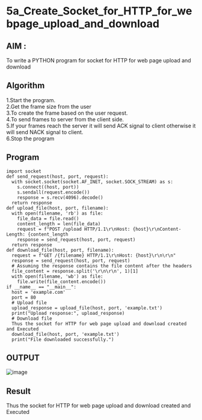 # 5a_Create_Socket_for_HTTP_for_webpage_upload_and_download
## AIM :
To write a PYTHON program for socket for HTTP for web page upload and download
## Algorithm

1.Start the program.
<BR>
2.Get the frame size from the user
<BR>
3.To create the frame based on the user request.
<BR>
4.To send frames to server from the client side.
<BR>
5.If your frames reach the server it will send ACK signal to client otherwise it will send NACK signal to client.
<BR>
6.Stop the program
<BR>
## Program 
~~~
import socket
def send_request(host, port, request):
  with socket.socket(socket.AF_INET, socket.SOCK_STREAM) as s:
    s.connect((host, port))
    s.sendall(request.encode())
    response = s.recv(4096).decode()
  return response
def upload_file(host, port, filename):
  with open(filename, 'rb') as file:
    file_data = file.read()
    content_length = len(file_data)
    request = f"POST /upload HTTP/1.1\r\nHost: {host}\r\nContent-Length: {content_length
    response = send_request(host, port, request)
  return response
def download_file(host, port, filename):
  request = f"GET /{filename} HTTP/1.1\r\nHost: {host}\r\n\r\n"
  response = send_request(host, port, request)
  # Assuming the response contains the file content after the headers
  file_content = response.split('\r\n\r\n', 1)[1]
  with open(filename, 'wb') as file:
    file.write(file_content.encode())
if __name__ == "__main__":
  host = 'example.com'
  port = 80
  # Upload file
  upload_response = upload_file(host, port, 'example.txt')
  print("Upload response:", upload_response)
  # Download file
  Thus the socket for HTTP for web page upload and download created and Executed
  download_file(host, port, 'example.txt')
  print("File downloaded successfully.")
~~~
## OUTPUT
![image](https://github.com/Meenu2823/5a_Create_Socket_for_HTTP_for_webpage_upload_and_download/assets/139416219/5d4c1552-f3ed-46d3-b1a1-4311e9a6f3f3)

## Result
Thus the socket for HTTP for web page upload and download created and Executed
